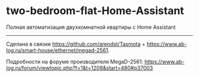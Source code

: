 # two-bedroom-flat-Home-Assistant
Полная автоматизация двухкомнатной квартиры c Home Assistant
_________
Сделана в связке https://github.com/arendst/Tasmota + https://www.ab-log.ru/smart-house/ethernet/megad-2561.

Подробности на форуме производителя MegaD-2561: https://www.ab-log.ru/forum/viewtopic.php?f=1&t=1208&start=480#p37003
